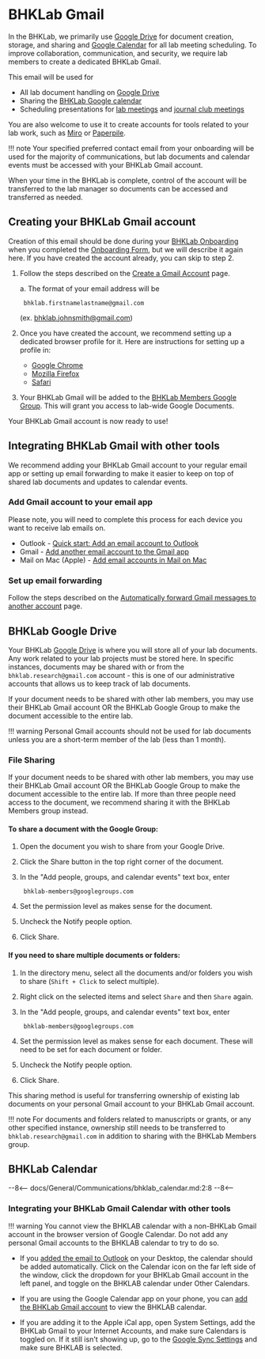 # BHKLab Gmail

In the BHKLab, we primarily use [Google Drive](https://drive.google.com/drive) for document creation, storage, and sharing and [Google Calendar](https://calendar.google.com/calendar) for all lab meeting scheduling. To improve collaboration, communication, and security, we require lab members to create a dedicated BHKLab Gmail.

This email will be used for

- All lab document handling on [Google Drive](#bhklab-google-drive)
- Sharing the [BHKLab Google calendar](#bhklab-calendar)
- Scheduling presentations for [lab meetings](../Meetings/lab_meeting.md) and [journal club meetings](../Meetings/journal_club.md)

You are also welcome to use it to create accounts for tools related to your lab work, such as [Miro](../Presentations/tools.md#presentation_tools_miro) or [Paperpile](https://paperpile.com/).

!!! note
    Your specified preferred contact email from your onboarding will be used for the majority of communications, but lab documents and calendar events must be accessed with your BHKLab Gmail account.

When your time in the BHKLab is complete, control of the account will be transferred to the lab manager so documents can be accessed and transferred as needed.

## Creating your BHKLab Gmail account
Creation of this email should be done during your [BHKLab Onboarding](../../onboarding_offboarding/Onboarding/bhklab_onboarding.md) when you completed the [Onboarding Form](../../onboarding_offboarding/Onboarding/bhklab_onboarding.md#bhklab-onboarding-form), but we will describe it again here. If you have created the account already, you can skip to step 2.

1. Follow the steps described on the [Create a Gmail Account](https://support.google.com/mail/answer/56256?hl=en) page.
    
    a. The format of your email address will be 
        
        bhklab.firstnamelastname@gmail.com 
    (ex. bhklab.johnsmith@gmail.com) 

2. Once you have created the account, we recommend setting up a dedicated browser profile for it. Here are instructions for setting up a profile in:

    - [Google Chrome](https://support.google.com/chrome/answer/2364824?hl=en&co=GENIE.Platform%3DDesktop)
    - [Mozilla Firefox](https://support.mozilla.org/en-US/kb/profile-manager-create-and-remove-firefox-profiles)
    - [Safari](https://support.apple.com/en-ca/105100)

3. Your BHKLab Gmail will be added to the [BHKLab Members Google Group](https://groups.google.com/g/bhklab-accounts). This will grant you access to lab-wide Google Documents.

Your BHKLab Gmail account is now ready to use!


## Integrating BHKLab Gmail with other tools
We recommend adding your BHKLab Gmail account to your regular email app or setting up email forwarding to make it easier to keep on top of shared lab documents and updates to calendar events.

### Add Gmail account to your email app
Please note, you will need to complete this process for each device you want to receive lab emails on.

- Outlook - [Quick start: Add an email account to Outlook](https://support.microsoft.com/en-us/office/quick-start-add-an-email-account-to-outlook-e9da47c4-9b89-4b49-b945-a204aeea6726)
- Gmail - [Add another email account to the Gmail app](https://support.google.com/mail/answer/6078445?hl=en&co=GENIE.Platform%3DAndroid)
- Mail on Mac (Apple) - [Add email accounts in Mail on Mac](https://support.apple.com/en-ca/guide/mail/mail35803/mac)

### Set up email forwarding
Follow the steps described on the [Automatically forward Gmail messages to another account](https://support.google.com/mail/answer/10957?hl=en) page.


## BHKLab Google Drive
Your BHKLab [Google Drive](https://drive.google.com/drive) is where you will store all of your lab documents. Any work related to your lab projects must be stored here.
In specific instances, documents may be shared with or from the `bhklab.research@gmail.com` account - this is one of our administrative accounts that allows us to keep track of lab documents. 

If your document needs to be shared with other lab members, you may use their BHKLab Gmail account OR the BHKLab Google Group to make the document accessible to the entire lab.

!!! warning
    Personal Gmail accounts should not be used for lab documents unless you are a short-term member of the lab (less than 1 month).

### File Sharing
If your document needs to be shared with other lab members, you may use their BHKLab Gmail account OR the BHKLab Google Group to make the document accessible to the entire lab. If more than three people need access to the document, we recommend sharing it with the BHKLab Members group instead.

#### To share a document with the Google Group:

1. Open the document you wish to share from your Google Drive.
2. Click the Share button in the top right corner of the document.
3. In the "Add people, groups, and calendar events" text box, enter

        bhklab-members@googlegroups.com 

4. Set the permission level as makes sense for the document.
5. Uncheck the Notify people option.
6. Click Share.

#### If you need to share multiple documents or folders:

1. In the directory menu, select all the documents and/or folders you wish to share (`Shift + Click` to select multiple).
2. Right click on the selected items and select `Share` and then `Share` again.
3. In the "Add people, groups, and calendar events" text box, enter

        bhklab-members@googlegroups.com 

4. Set the permission level as makes sense for each document. These will need to be set for each document or folder.
5. Uncheck the Notify people option.
6. Click Share.

This sharing method is useful for transferring ownership of existing lab documents on your personal Gmail account to your BHKLab Gmail account.

!!! note
    For documents and folders related to manuscripts or grants, or any other specified instance, ownership still needs to be transferred to `bhklab.research@gmail.com` in addition to sharing with the BHKLab Members group.


## BHKLab Calendar
--8<--
docs/General/Communications/bhklab_calendar.md:2:8
--8<--

### Integrating your BHKLab Gmail Calendar with other tools

!!! warning
    You cannot view the BHKLAB calendar with a non-BHKLab Gmail account in the browser version of Google Calendar. Do not add any personal Gmail accounts to the BHKLAB calendar to try to do so.

- If you [added the email to Outlook](#add-gmail-account-to-your-email-app) on your Desktop, the calendar should be added automatically. Click on the Calendar icon on the far left side of the window, click the dropdown for your BHKLab Gmail account in the left panel, and toggle on the BHKLAB calendar under Other Calendars.

- If you are using the Google Calendar app on your phone, you can [add the BHKLab Gmail account](https://support.google.com/calendar/answer/13322290?hl=en&co=GENIE.Platform%3DAndroid) to view the BHKLAB calendar.

- If you are adding it to the Apple iCal app, open System Settings, add the BHKLab Gmail to your Internet Accounts, and make sure Calendars is toggled on. If it still isn't showing up, go to the [Google Sync Settings](https://calendar.google.com/calendar/syncselect) and make sure BHKLAB is selected.

